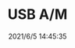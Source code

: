 ﻿---
layout: post 
title: USB A/M
tags: U20 AM
categories: housing-terminal
overview: 
series: USB
part_number: 0553-1
thumb_img: 
image: static/202106/553-20210605.jpg
date: 2021/6/5 14:45:35
---



